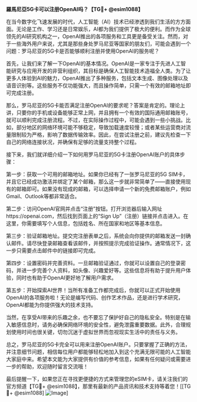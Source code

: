 **羅馬尼亞5G卡可以注册OpenAI吗？【TG💪+ @esim1088】**

在当今数字化飞速发展的时代，人工智能（AI）技术已经渗透到我们生活的方方面面。无论是工作、学习还是日常娱乐，AI都为我们提供了极大的便利。而作为全球领先的AI研究机构之一，OpenAI推出的各项服务和工具更是备受关注。然而，对于一些海外用户来说，尤其是那些身处罗马尼亚等国家的朋友们，可能会遇到一个问题：罗马尼亚的5G卡是否能够顺利注册并使用OpenAI的服务呢？

首先，让我们来了解一下OpenAI的基本情况。OpenAI是一家专注于先进人工智能研究与应用开发的非营利组织，其目标是确保人工智能技术造福全人类。为了让更多人体验到AI的魅力，OpenAI推出了多种服务，包括文本生成、图像处理以及语音识别等。这些服务不仅功能强大，而且操作简单，只需一个有效的邮箱地址即可完成注册。

那么，罗马尼亚的5G卡能否满足注册OpenAI的要求呢？答案是肯定的。理论上讲，只要你的手机或设备能够正常上网，并且拥有一个有效的国际通用邮箱账号，就可以顺利完成注册流程。不过，在实际操作过程中，可能会遇到一些小挑战。比如，部分地区的网络环境可能不够稳定，导致加载速度较慢；或者某些运营商对流量限制较为严格，影响了数据传输效率。因此，在尝试注册之前，建议先检查一下自己的网络连接状况，并确保有足够的流量支持整个过程。

接下来，我们就详细介绍一下如何用罗马尼亚的5G卡注册OpenAI账户的具体步骤：

第一步：获取一个可用的邮箱地址。如果你已经有了一张罗马尼亚的5G SIM卡，并且它已经成功激活并绑定了某个邮箱，那么这一步就非常简单了——直接使用现有的邮箱即可。如果没有现成的邮箱，可以选择申请一个新的免费邮箱账户，例如Gmail、Outlook等都非常适合。

第二步：访问OpenAI官网并点击“注册”按钮。打开浏览器后输入网址https://openai.com，然后找到页面上的“Sign Up”（注册）链接并点击进入。在这里，你需要填写个人信息，包括姓名、所在国家和地区等基本信息。

第三步：验证邮箱地址。提交完注册表单之后，系统会向你提供的邮箱发送一封确认邮件。请尽快登录邮箱查看该邮件，并按照提示完成验证操作。通常情况下，这一步只需要点击邮件中的链接即可完成。

第四步：设置密码并完善资料。一旦邮箱验证通过，你就可以设置自己的登录密码，并进一步完善个人资料，如头像、兴趣爱好等。这些信息将有助于提升用户体验，同时也有助于OpenAI更好地了解用户需求。

第五步：开始探索AI世界！当所有准备工作都完成后，你就可以正式开始使用OpenAI的各项服务啦！无论是编写代码、创作艺术作品，还是进行学术研究，OpenAI都能为你提供强大的技术支持。

当然，在享受AI带来的乐趣之余，也不要忘了保护好自己的隐私安全。特别是在输入敏感信息时，请务必确保网络环境的安全性，避免泄露重要数据。此外，合理规划使用时间也很关键，切勿沉迷于虚拟世界而忽视现实生活中的责任与义务。

总之，罗马尼亚的5G卡完全可以用来注册OpenAI账户。只要掌握了正确的方法，并注意细节问题，相信每位用户都能够轻松地加入到这个充满无限可能的人工智能大家庭中来。希望本文能为大家提供有价值的参考信息，如果有任何疑问或需要进一步的帮助，欢迎随时留言交流哦！

最后提醒一下，如果您正在寻找更便捷的方式来管理您的eSIM卡，请关注我们的官方频道【TG💪+ @esim1088】，那里有最新的产品资讯和技术支持等着您！[[TG💪+ @esim1088] ![Image](https://i.postimg.cc/4NQfJmqS/Snipaste-2025-05-13-00-14-12.png)]